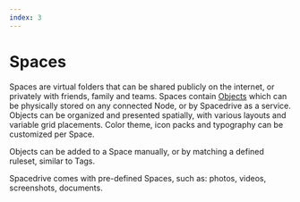 ```yaml
---
index: 3
---
```


# Spaces

Spaces are virtual folders that can be shared publicly on the internet, or privately with friends, family and teams. Spaces contain [Objects](/docs/developers/architecture/objects) which can be physically stored on any connected Node, or by Spacedrive as a service. Objects can be organized and presented spatially, with various layouts and variable grid placements. Color theme, icon packs and typography can be customized per Space.

Objects can be added to a Space manually, or by matching a defined ruleset, similar to Tags.

Spacedrive comes with pre-defined Spaces, such as: photos, videos, screenshots, documents.
